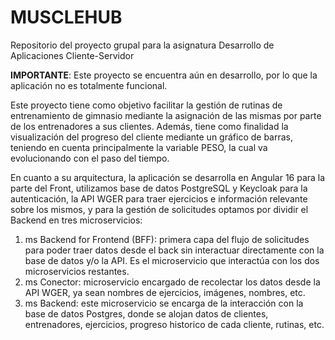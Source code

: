 # **MUSCLEHUB**
 Repositorio del proyecto grupal para la asignatura Desarrollo de Aplicaciones Cliente-Servidor

 **IMPORTANTE**: Este proyecto se encuentra aún en desarrollo, por lo que la aplicación no es totalmente funcional.

 Este proyecto tiene como objetivo facilitar la gestión de rutinas de entrenamiento de gimnasio mediante la asignación de las mismas por parte de los entrenadores a sus clientes.
 Además, tiene como finalidad la visualización del progreso del cliente mediante un gráfico de barras, teniendo en cuenta principalmente la variable PESO, la cual va evolucionando con el paso del tiempo.

 En cuanto a su arquitectura, la aplicación se desarrolla en Angular 16 para la parte del Front, utilizamos base de datos PostgreSQL y Keycloak para la autenticación, la API WGER para traer ejercicios e información relevante sobre los mismos, y para la gestión de solicitudes optamos por dividir el Backend en tres microservicios:

1. ms Backend for Frontend (BFF): primera capa del flujo de solicitudes para poder traer datos desde el back sin interactuar directamente con la base de datos y/o la API. Es el microservicio que interactúa con los dos microservicios restantes.
2. ms Conector: microservicio encargado de recolectar los datos desde la API WGER, ya sean nombres de ejercicios, imágenes, nombres, etc.
3. ms Backend: este microservicio se encarga de la interacción con la base de datos Postgres, donde se alojan datos de clientes, entrenadores, ejercicios, progreso historico de cada cliente, rutinas, etc.


